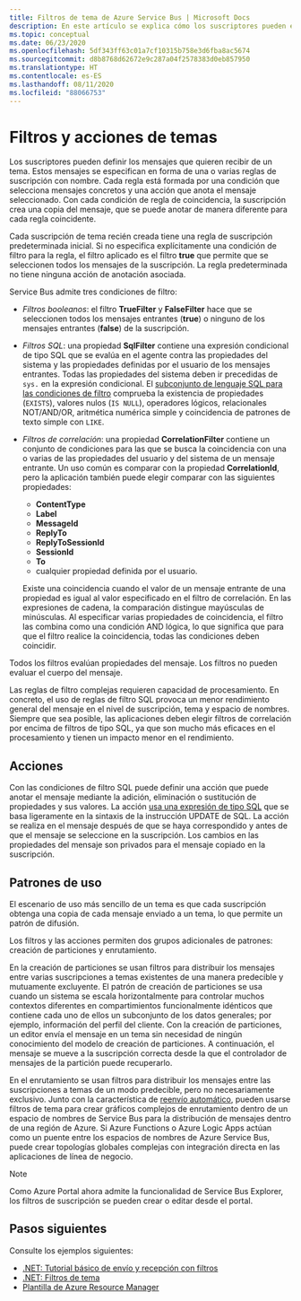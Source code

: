 ```yaml
---
title: Filtros de tema de Azure Service Bus | Microsoft Docs
description: En este artículo se explica cómo los suscriptores pueden especificar filtros para definir qué mensajes desean recibir de un tema.
ms.topic: conceptual
ms.date: 06/23/2020
ms.openlocfilehash: 5df343ff63c01a7cf10315b758e3d6fba8ac5674
ms.sourcegitcommit: d8b8768d62672e9c287a04f2578383d0eb857950
ms.translationtype: HT
ms.contentlocale: es-ES
ms.lasthandoff: 08/11/2020
ms.locfileid: "88066753"
---
```

# <a name="topic-filters-and-actions"></a>Filtros y acciones de temas

Los suscriptores pueden definir los mensajes que quieren recibir de un tema. Estos mensajes se especifican en forma de una o varias reglas de suscripción con nombre. Cada regla está formada por una condición que selecciona mensajes concretos y una acción que anota el mensaje seleccionado. Con cada condición de regla de coincidencia, la suscripción crea una copia del mensaje, que se puede anotar de manera diferente para cada regla coincidente.

Cada suscripción de tema recién creada tiene una regla de suscripción predeterminada inicial. Si no especifica explícitamente una condición de filtro para la regla, el filtro aplicado es el filtro **true** que permite que se seleccionen todos los mensajes de la suscripción. La regla predeterminada no tiene ninguna acción de anotación asociada.

Service Bus admite tres condiciones de filtro:

-   *Filtros booleanos*: el filtro **TrueFilter** y **FalseFilter** hace que se seleccionen todos los mensajes entrantes (**true**) o ninguno de los mensajes entrantes (**false**) de la suscripción.

-   *Filtros SQL*: una propiedad **SqlFilter** contiene una expresión condicional de tipo SQL que se evalúa en el agente contra las propiedades del sistema y las propiedades definidas por el usuario de los mensajes entrantes. Todas las propiedades del sistema deben ir precedidas de `sys.` en la expresión condicional. El [subconjunto de lenguaje SQL para las condiciones de filtro](service-bus-messaging-sql-filter.md) comprueba la existencia de propiedades (`EXISTS`), valores nulos (`IS NULL`), operadores lógicos, relacionales NOT/AND/OR, aritmética numérica simple y coincidencia de patrones de texto simple con `LIKE`.

-   *Filtros de correlación*: una propiedad **CorrelationFilter** contiene un conjunto de condiciones para las que se busca la coincidencia con una o varias de las propiedades del usuario y del sistema de un mensaje entrante. Un uso común es comparar con la propiedad **CorrelationId**, pero la aplicación también puede elegir comparar con las siguientes propiedades:

    - **ContentType**
     - **Label**
     - **MessageId**
     - **ReplyTo**
     - **ReplyToSessionId**
     - **SessionId** 
     - **To**
     - cualquier propiedad definida por el usuario. 
     
     Existe una coincidencia cuando el valor de un mensaje entrante de una propiedad es igual al valor especificado en el filtro de correlación. En las expresiones de cadena, la comparación distingue mayúsculas de minúsculas. Al especificar varias propiedades de coincidencia, el filtro las combina como una condición AND lógica, lo que significa que para que el filtro realice la coincidencia, todas las condiciones deben coincidir.

Todos los filtros evalúan propiedades del mensaje. Los filtros no pueden evaluar el cuerpo del mensaje.

Las reglas de filtro complejas requieren capacidad de procesamiento. En concreto, el uso de reglas de filtro SQL provoca un menor rendimiento general del mensaje en el nivel de suscripción, tema y espacio de nombres. Siempre que sea posible, las aplicaciones deben elegir filtros de correlación por encima de filtros de tipo SQL, ya que son mucho más eficaces en el procesamiento y tienen un impacto menor en el rendimiento.

## <a name="actions"></a>Acciones

Con las condiciones de filtro SQL puede definir una acción que puede anotar el mensaje mediante la adición, eliminación o sustitución de propiedades y sus valores. La acción [usa una expresión de tipo SQL](service-bus-messaging-sql-filter.md) que se basa ligeramente en la sintaxis de la instrucción UPDATE de SQL. La acción se realiza en el mensaje después de que se haya correspondido y antes de que el mensaje se seleccione en la suscripción. Los cambios en las propiedades del mensaje son privados para el mensaje copiado en la suscripción.

## <a name="usage-patterns"></a>Patrones de uso

El escenario de uso más sencillo de un tema es que cada suscripción obtenga una copia de cada mensaje enviado a un tema, lo que permite un patrón de difusión.

Los filtros y las acciones permiten dos grupos adicionales de patrones: creación de particiones y enrutamiento.

En la creación de particiones se usan filtros para distribuir los mensajes entre varias suscripciones a temas existentes de una manera predecible y mutuamente excluyente. El patrón de creación de particiones se usa cuando un sistema se escala horizontalmente para controlar muchos contextos diferentes en compartimientos funcionalmente idénticos que contiene cada uno de ellos un subconjunto de los datos generales; por ejemplo, información del perfil del cliente. Con la creación de particiones, un editor envía el mensaje en un tema sin necesidad de ningún conocimiento del modelo de creación de particiones. A continuación, el mensaje se mueve a la suscripción correcta desde la que el controlador de mensajes de la partición puede recuperarlo.

En el enrutamiento se usan filtros para distribuir los mensajes entre las suscripciones a temas de un modo predecible, pero no necesariamente exclusivo. Junto con la característica de [reenvío automático](service-bus-auto-forwarding.md), pueden usarse filtros de tema para crear gráficos complejos de enrutamiento dentro de un espacio de nombres de Service Bus para la distribución de mensajes dentro de una región de Azure. Si Azure Functions o Azure Logic Apps actúan como un puente entre los espacios de nombres de Azure Service Bus, puede crear topologías globales complejas con integración directa en las aplicaciones de línea de negocio.


> [!NOTE]
> Como Azure Portal ahora admite la funcionalidad de Service Bus Explorer, los filtros de suscripción se pueden crear o editar desde el portal. 

## <a name="next-steps"></a>Pasos siguientes
Consulte los ejemplos siguientes: 

- [.NET: Tutorial básico de envío y recepción con filtros](https://github.com/Azure/azure-service-bus/tree/master/samples/DotNet/GettingStarted/BasicSendReceiveTutorialwithFilters/BasicSendReceiveTutorialWithFilters)
- [.NET: Filtros de tema](https://github.com/Azure/azure-service-bus/tree/master/samples/DotNet/Microsoft.Azure.ServiceBus/TopicFilters)
- [Plantilla de Azure Resource Manager](/azure/templates/microsoft.servicebus/2017-04-01/namespaces/topics/subscriptions/rules)